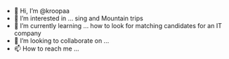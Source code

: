 - 👋 Hi, I’m @kroopaa
- 👀 I’m interested in ... sing and Mountain trips
- 🌱 I’m currently learning ... how to look for matching candidates for an IT company
- 💞️ I’m looking to collaborate on ...
- 📫 How to reach me ...

<!---
kroopaa/kroopaa is a ✨ special ✨ repository because its `README.md` (this file) appears on your GitHub profile.
You can click the Preview link to take a look at your changes.
--->
